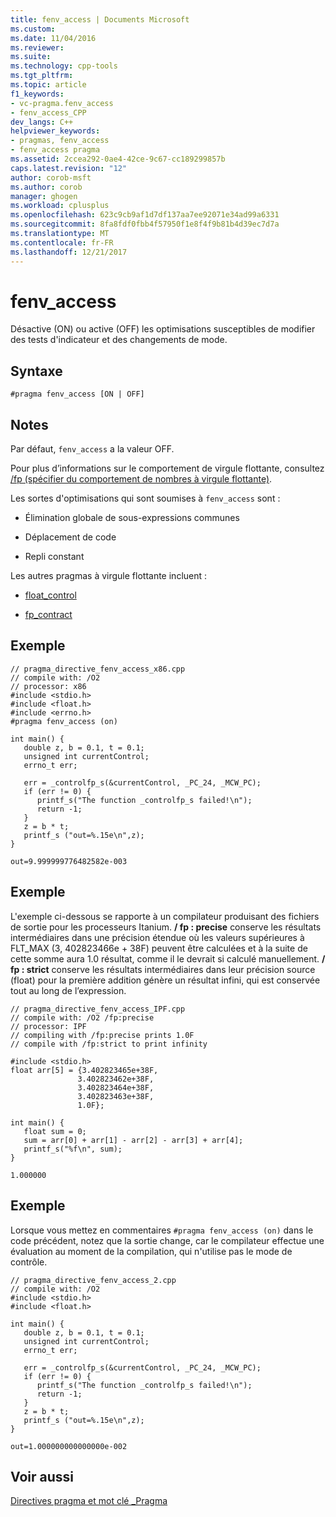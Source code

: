 ```yaml
---
title: fenv_access | Documents Microsoft
ms.custom: 
ms.date: 11/04/2016
ms.reviewer: 
ms.suite: 
ms.technology: cpp-tools
ms.tgt_pltfrm: 
ms.topic: article
f1_keywords:
- vc-pragma.fenv_access
- fenv_access_CPP
dev_langs: C++
helpviewer_keywords:
- pragmas, fenv_access
- fenv_access pragma
ms.assetid: 2ccea292-0ae4-42ce-9c67-cc189299857b
caps.latest.revision: "12"
author: corob-msft
ms.author: corob
manager: ghogen
ms.workload: cplusplus
ms.openlocfilehash: 623c9cb9af1d7df137aa7ee92071e34ad99a6331
ms.sourcegitcommit: 8fa8fdf0fbb4f57950f1e8f4f9b81b4d39ec7d7a
ms.translationtype: MT
ms.contentlocale: fr-FR
ms.lasthandoff: 12/21/2017
---
```

# <a name="fenvaccess"></a>fenv_access
Désactive (ON) ou active (OFF) les optimisations susceptibles de modifier des tests d'indicateur et des changements de mode.  
  
## <a name="syntax"></a>Syntaxe  
  
```  
#pragma fenv_access [ON | OFF]  
```  
  
## <a name="remarks"></a>Notes  
 Par défaut, `fenv_access` a la valeur OFF.  
  
 Pour plus d’informations sur le comportement de virgule flottante, consultez [/fp (spécifier du comportement de nombres à virgule flottante)](../build/reference/fp-specify-floating-point-behavior.md).  
  
 Les sortes d'optimisations qui sont soumises à `fenv_access` sont :  
  
-   Élimination globale de sous-expressions communes  
  
-   Déplacement de code  
  
-   Repli constant  
  
 Les autres pragmas à virgule flottante incluent :  
  
-   [float_control](../preprocessor/float-control.md)  
  
-   [fp_contract](../preprocessor/fp-contract.md)  
  
## <a name="example"></a>Exemple  
  
```  
// pragma_directive_fenv_access_x86.cpp  
// compile with: /O2  
// processor: x86  
#include <stdio.h>  
#include <float.h>   
#include <errno.h>  
#pragma fenv_access (on)  
  
int main() {  
   double z, b = 0.1, t = 0.1;  
   unsigned int currentControl;  
   errno_t err;  
  
   err = _controlfp_s(&currentControl, _PC_24, _MCW_PC);  
   if (err != 0) {  
      printf_s("The function _controlfp_s failed!\n");  
      return -1;  
   }  
   z = b * t;  
   printf_s ("out=%.15e\n",z);  
}  
```  
  
```Output  
out=9.999999776482582e-003  
```  
  
## <a name="example"></a>Exemple  
 L'exemple ci-dessous se rapporte à un compilateur produisant des fichiers de sortie pour les processeurs Itanium. **/ fp : precise** conserve les résultats intermédiaires dans une précision étendue où les valeurs supérieures à FLT_MAX (3, 402823466e + 38F) peuvent être calculées et à la suite de cette somme aura 1.0 résultat, comme il le devrait si calculé manuellement. **/ fp : strict** conserve les résultats intermédiaires dans leur précision source (float) pour la première addition génère un résultat infini, qui est conservée tout au long de l’expression.  
  
```  
// pragma_directive_fenv_access_IPF.cpp  
// compile with: /O2 /fp:precise  
// processor: IPF  
// compiling with /fp:precise prints 1.0F  
// compile with /fp:strict to print infinity  
  
#include <stdio.h>  
float arr[5] = {3.402823465e+38F,   
               3.402823462e+38F,  
               3.402823464e+38F,  
               3.402823463e+38F,  
               1.0F};  
  
int main() {  
   float sum = 0;  
   sum = arr[0] + arr[1] - arr[2] - arr[3] + arr[4];  
   printf_s("%f\n", sum);  
}  
```  
  
```Output  
1.000000  
```  
  
## <a name="example"></a>Exemple  
 Lorsque vous mettez en commentaires `#pragma fenv_access (on)` dans le code précédent, notez que la sortie change, car le compilateur effectue une évaluation au moment de la compilation, qui n'utilise pas le mode de contrôle.  
  
```  
// pragma_directive_fenv_access_2.cpp  
// compile with: /O2  
#include <stdio.h>  
#include <float.h>   
  
int main() {  
   double z, b = 0.1, t = 0.1;  
   unsigned int currentControl;  
   errno_t err;  
  
   err = _controlfp_s(&currentControl, _PC_24, _MCW_PC);  
   if (err != 0) {  
      printf_s("The function _controlfp_s failed!\n");  
      return -1;  
   }  
   z = b * t;  
   printf_s ("out=%.15e\n",z);  
}  
```  
  
```Output  
out=1.000000000000000e-002  
```  
  
## <a name="see-also"></a>Voir aussi  
 [Directives pragma et mot clé _Pragma](../preprocessor/pragma-directives-and-the-pragma-keyword.md)